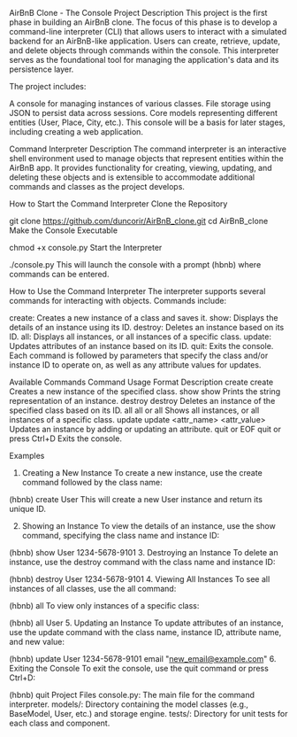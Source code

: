 AirBnB Clone - The Console
Project Description
This project is the first phase in building an AirBnB clone. The focus of this phase is to develop a command-line interpreter (CLI) that allows users to interact with a simulated backend for an AirBnB-like application. Users can create, retrieve, update, and delete objects through commands within the console. This interpreter serves as the foundational tool for managing the application's data and its persistence layer.

The project includes:

A console for managing instances of various classes.
File storage using JSON to persist data across sessions.
Core models representing different entities (User, Place, City, etc.).
This console will be a basis for later stages, including creating a web application.

Command Interpreter Description
The command interpreter is an interactive shell environment used to manage objects that represent entities within the AirBnB app. It provides functionality for creating, viewing, updating, and deleting these objects and is extensible to accommodate additional commands and classes as the project develops.

How to Start the Command Interpreter
Clone the Repository

git clone https://github.com/duncorir/AirBnB_clone.git
cd AirBnB_clone
Make the Console Executable

chmod +x console.py
Start the Interpreter

./console.py
This will launch the console with a prompt (hbnb) where commands can be entered.

How to Use the Command Interpreter
The interpreter supports several commands for interacting with objects. Commands include:

create: Creates a new instance of a class and saves it.
show: Displays the details of an instance using its ID.
destroy: Deletes an instance based on its ID.
all: Displays all instances, or all instances of a specific class.
update: Updates attributes of an instance based on its ID.
quit: Exits the console.
Each command is followed by parameters that specify the class and/or instance ID to operate on, as well as any attribute values for updates.

Available Commands
Command	Usage Format	Description
create	create <ClassName>	Creates a new instance of the specified class.
show	show <ClassName> <id>	Prints the string representation of an instance.
destroy	destroy <ClassName> <id>	Deletes an instance of the specified class based on its ID.
all	all or all <ClassName>	Shows all instances, or all instances of a specific class.
update	update <ClassName> <id> <attr_name> <attr_value>	Updates an instance by adding or updating an attribute.
quit or EOF	quit or press Ctrl+D	Exits the console.

Examples
1. Creating a New Instance
To create a new instance, use the create command followed by the class name:

(hbnb) create User
This will create a new User instance and return its unique ID.

2. Showing an Instance
To view the details of an instance, use the show command, specifying the class name and instance ID:

(hbnb) show User 1234-5678-9101
3. Destroying an Instance
To delete an instance, use the destroy command with the class name and instance ID:

(hbnb) destroy User 1234-5678-9101
4. Viewing All Instances
To see all instances of all classes, use the all command:

(hbnb) all
To view only instances of a specific class:

(hbnb) all User
5. Updating an Instance
To update attributes of an instance, use the update command with the class name, instance ID, attribute name, and new value:

(hbnb) update User 1234-5678-9101 email "new_email@example.com"
6. Exiting the Console
To exit the console, use the quit command or press Ctrl+D:

(hbnb) quit
Project Files
console.py: The main file for the command interpreter.
models/: Directory containing the model classes (e.g., BaseModel, User, etc.) and storage engine.
tests/: Directory for unit tests for each class and component.
